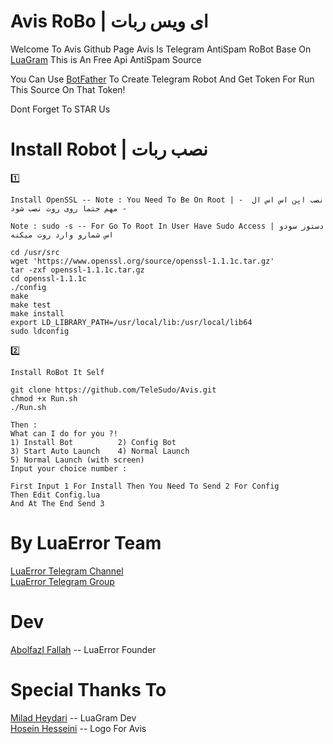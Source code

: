 # Avis RoBo | ای ویس ربات

 
 Welcome To Avis Github Page
 Avis Is Telegram AntiSpam RoBot Base On [LuaGram](https://github.com/Luagram/LuagramProject)
 This is An Free Api AntiSpam Source
 
 You Can Use [BotFather](https://t.me/Botfather) To Create Telegram Robot And Get Token For Run This Source On That Token!
 
 Dont Forget To STAR Us

# Install Robot | نصب ربات

1️⃣

``` 
Install OpenSSL -- Note : You Need To Be On Root | نصب اپن اس اس ال  -- مهم حتما روی روت نصب شود

Note : sudo -s -- For Go To Root In User Have Sudo Access | دستور سودو اس شمارو وارد روت میکنه

cd /usr/src
wget 'https://www.openssl.org/source/openssl-1.1.1c.tar.gz'
tar -zxf openssl-1.1.1c.tar.gz
cd openssl-1.1.1c
./config
make
make test
make install
export LD_LIBRARY_PATH=/usr/local/lib:/usr/local/lib64
sudo ldconfig
```
2️⃣
```
Install RoBot It Self

git clone https://github.com/TeleSudo/Avis.git
chmod +x Run.sh
./Run.sh

Then : 
What can I do for you ?!
1) Install Bot          2) Config Bot
3) Start Auto Launch    4) Normal Launch
5) Normal Launch (with screen)
Input your choice number :

First Input 1 For Install Then You Need To Send 2 For Config
Then Edit Config.lua
And At The End Send 3
```

# By LuaError Team

[LuaError Telegram Channel](https://t.me/LuaError)  
[LuaError Telegram Group](https://t.me/LuaErrorTM)  

# Dev 
[Abolfazl Fallah](https://t.me/Abolfazl_le)  -- LuaError Founder

# Special Thanks To
[Milad Heydari](https://t.me/MilawdHeydari) -- LuaGram Dev  
[Hosein Hesseini](https://t.me/HosseiN_HosseiNiM) -- Logo For Avis
